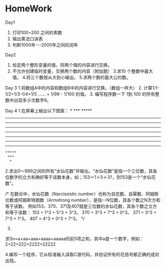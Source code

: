 # HomeWork
Day1 
1. 打印100~200 之间的素数 
2. 输出乘法口诀表 
3. 判断1000年---2000年之间的闰年 


Day2
1. 给定两个整形变量的值，将两个值的内容进行交换。 
2. 不允许创建临时变量，交换两个数的内容（附加题） 
3.求10 个整数中最大值。 
4.将三个数按从大到小输出。 
5.求两个数的最大公约数。


Day 3
1.将数组A中的内容和数组B中的内容进行交换。（数组一样大） 
2. 计算1/1-1/2+1/3-1/4+1/5 …… + 1/99 - 1/100 的值。 
3. 编写程序数一下 1到 100 的所有整数中出现多少次数字9。


Day 4
1.在屏幕上输出以下图案： 
      * 
     *** 
    ***** 
   ******* 
  ********* 
 *********** 
************* 
 *********** 
  ********* 
   ******* 
    ***** 
     *** 
      * 

2.求出0～999之间的所有“水仙花数”并输出。“水仙花数”是指一个三位数，其各位数字的立方和确好等于该数本身，如；153＝1＋5＋3?，则153是一个“水仙花数”。 

/* 
在数论中，水仙花数（Narcissistic number）也称为自恋数、自幂数、阿姆斯壮数或阿姆斯特朗数（Armstrong number），是指一N位数，其各个数之N次方和等于该数。 
例如153、370、371及407就是三位数的水仙花数，其各个数之立方和等于该数： 
153 = 1^3 + 5^3 + 3^3。 
370 = 3^3 + 7^3 + 0^3。 
371 = 3^3 + 7^3 + 1^3。 
407 = 4^3 + 0^3 + 7^3。 
*/ 


3. 
求Sn=a+aa+aaa+aaaa+aaaaa的前5项之和，其中a是一个数字，例如：2+22+222+2222+22222 

4.编写一个程序，它从标准输入读取C源代码，并验证所有的花括号都正确的成对出现。 
